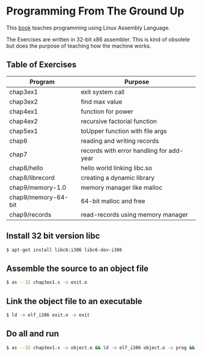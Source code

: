 # Programming From The Ground Up

This [book](https://4hel.github.io/book/groundup.html) teaches programming using Linux Assembly Language.

The Exercises are written in 32-bit x86 assembler. This is kind of obsolete but does the purpose of teaching how the machine works.

## Table of Exercises

Program             | Purpose
---                 | ---
chap3ex1            | exit system call
chap3ex2            | find max value
chap4ex1            | function for power
chap4ex2            | recursive factorial function
chap5ex1            | toUpper function with file args
chap6               | reading and writing records
chap7               | records with error handling for add-year
chap8/hello         | hello world linking libc.so
chap8/librecord     | creating a dynamic library
chap9/memory-1.0    | memory manager like malloc
chap9/memory-64-bit | 64-bit malloc and free
chap9/records       | read-records using memory manager

## Install 32 bit version libc

```bash
$ apt-get install libc6:i386 libc6-dev-i386
```

## Assemble the source to an object file

```bash
$ as --32 chap3ex1.s -o exit.o
```

## Link the object file to an executable
```bash
$ ld -m elf_i386 exit.o -o exit
```

## Do all and run
```bash
$ as --32 chap3ex1.s -o object.o && ld -m elf_i386 object.o -o prog && ./prog
```

